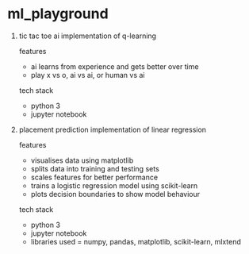 # ml_playground 

1. tic tac toe ai
   implementation of q-learning
   
   features
   - ai learns from experience and gets better over time
   - play x vs o, ai vs ai, or human vs ai
   
   tech stack
   - python 3
   - jupyter notebook

3. placement prediction
   implementation of linear regression

   features
   - visualises data using matplotlib
   - splits data into training and testing sets
   - scales features for better performance
   - trains a logistic regression model using scikit-learn
   - plots decision boundaries to show model behaviour

   tech stack
   - python 3
   - jupyter notebook
   - libraries used = numpy, pandas, matplotlib, scikit-learn, mlxtend 
